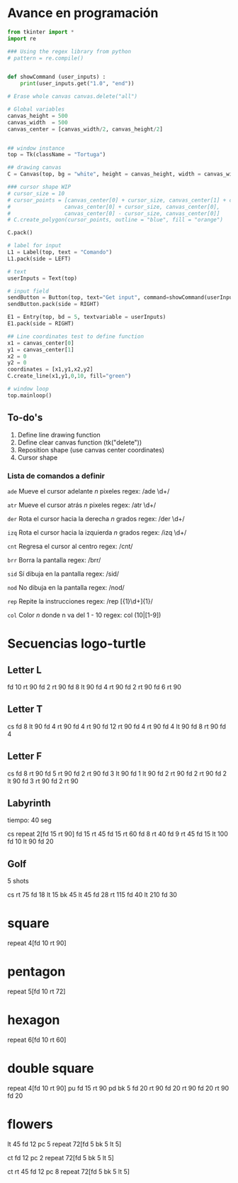 # Avance en programación

```python
from tkinter import *
import re

### Using the regex library from python
# pattern = re.compile()


def showCommand (user_inputs) :
    print(user_inputs.get("1.0", "end"))

# Erase whole canvas canvas.delete("all")

# Global variables
canvas_height = 500
canvas_width  = 500 
canvas_center = [canvas_width/2, canvas_height/2]


## window instance
top = Tk(className = "Tortuga")

## drawing canvas
C = Canvas(top, bg = "white", height = canvas_height, width = canvas_width)

### cursor shape WIP
# cursor_size = 10
# cursor_points = [canvas_center[0] + cursor_size, canvas_center[1] + cursor_size, 
#                 canvas_center[0] + cursor_size, canvas_center[0],
#                 canvas_center[0] - cursor_size, canvas_center[0]] 
# C.create_polygon(cursor_points, outline = "blue", fill = "orange")

C.pack()

# label for input
L1 = Label(top, text = "Comando")
L1.pack(side = LEFT)

# text
userInputs = Text(top)

# input field
sendButton = Button(top, text="Get input", command=showCommand(userInputs) )
sendButton.pack(side = RIGHT)

E1 = Entry(top, bd = 5, textvariable = userInputs)
E1.pack(side = RIGHT)

## Line coordinates test to define function
x1 = canvas_center[0]
y1 = canvas_center[1]
x2 = 0
y2 = 0
coordinates = [x1,y1,x2,y2]
C.create_line(x1,y1,0,10, fill="green")

# window loop
top.mainloop()

```

## To-do's

1. Define line drawing function
2. Define clear canvas function (tk("delete"))
3. Reposition shape (use canvas center coordinates)
4. Cursor shape

### Lista de comandos a definir

`ade` 
Mueve el cursor adelante *n* pixeles
regex: /ade \d+/

`atr`
Mueve el cursor atrás *n* pixeles
regex: /atr \d+/

`der`
Rota el cursor hacia la derecha *n* grados
regex: /der \d+/

`izq`
Rota el cursor hacia la izquierda *n* grados
regex: /izq \d+/

`cnt`
Regresa el cursor al centro
regex: /cnt/

`brr`
Borra la pantalla
regex: /brr/

`sid`
Sí dibuja en la pantalla
regex: /sid/

`nod`
No dibuja en la pantalla
regex: /nod/

`rep`
Repite la instrucciones
regex: /rep \[{1}\d+\]{1}/

`col`
Color *n* donde n va del 1 - 10
regex: col (10|[1-9])

# Secuencias logo-turtle

## Letter L

fd 10 rt 90 fd 2 rt 90 fd 8 lt 90 fd 4 rt 90 fd 2 rt 90 fd 6 rt 90

## Letter T

cs fd 8 lt 90 fd 4 rt 90 fd 4 rt 90 fd 12 rt 90 fd 4 rt 90 fd 4 lt 90 fd 8 rt 90 fd 4

## Letter F

cs fd 8 rt 90 fd 5 rt 90 fd 2 rt 90 fd 3 lt 90 fd 1 lt 90 fd 2 rt 90 fd 2 rt 90 fd 2 lt 90 fd 3 rt 90 fd 2 rt 90

## Labyrinth

tiempo: 40 seg

cs repeat 2[fd 15 rt 90] fd 15 rt 45 fd 15 rt 60 fd 8 rt 40 fd 9 rt 45 fd 15 lt 100 fd 10 lt 90 fd 20

## Golf

5 shots

cs rt 75 fd 18 lt 15 bk 45 lt 45 fd 28 rt 115 fd 40 lt 210 fd 30

# square

repeat 4[fd 10 rt 90]

# pentagon

repeat 5[fd 10 rt 72]

# hexagon

repeat 6[fd 10 rt 60]

# double square

repeat 4[fd 10 rt 90]
pu fd 15 rt 90
pd bk 5
fd 20 rt 90
fd 20 rt 90
fd 20 rt 90 fd 20

# flowers

lt 45
fd 12
pc 5
repeat 72[fd 5 bk 5 lt 5]

ct
fd 12
pc 2
repeat 72[fd 5 bk 5 lt 5]

ct
rt 45
fd 12
pc 8
repeat 72[fd 5 bk 5 lt 5]